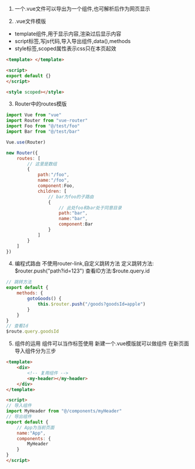 1. 一个.vue文件可以导出为一个组件,也可解析后作为网页显示

2. .vue文件模版
- template组件,用于显示内容,渲染过后显示内容
- script标签,写js代码,导入导出组件,data(),methods
- style标签,scoped属性表示css只在本页起效
```html
<template> </template>

<script>
export default {}
</script>

<style scoped></style>
```

3. Router中的routes模版
```javascript
import Vue from "vue"
import Router from "vue-router"
import Foo from "@/test/foo"
import Bar from "@/test/bar"

Vue.use(Router)

new Router({
    routes: [
        // 这里是数组
        {
            path:"/foo",
            name:"/foo",
            component:Foo,
            children: [
                // bar为foo的子路由
                {
                    // 此处foo和bar处于同意目录
                    path:"bar",
                    name:"bar",
                    component:Bar
                }
            ]
        }
    ]
})
```

4. 编程式路由
不使用router-link,自定义跳转方法
定义跳转方法: $router.push("path?id=123")
查看ID方法:$route.query.id
```javascript
// 跳转方法
export default {
    methods: {
        gotoGoods() {
            this.$router.push("/goods?goodsId=apple")
        }
    }
}
// 查看Id
$route.query.goodsId
```

5. 组件的运用
组件可以当作标签使用
新建一个.vue模版就可以做组件
在新页面导入组件分为三步
```html
<template>
    <div>
        <!-- 复用组件 -->
        <my-header></my-header>
    </div>
</template>

<script>
// 导入组件 
import MyHeader from "@/components/myHeader"
// 导出组件
export default {
    // App为当前页面
    name:"App",
    components: {
        MyHeader
    }
}
</script>
```

